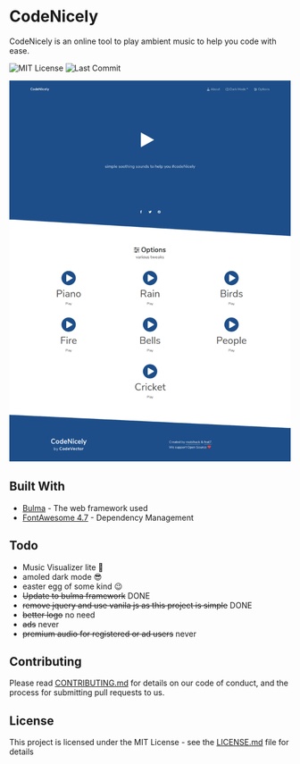 # CodeNicely

CodeNicely is an online tool to play ambient music to help you code with ease.

![MIT License](https://img.shields.io/badge/license-MIT-green.svg)
![Last Commit](https://img.shields.io/github/last-commit/mobihack/codenicely.svg)

![Codenicely Website Screenshot](./docs/codenicely-screenshot-v2.png)


## Built With

* [Bulma](https://bulma.io/) - The web framework used
* [FontAwesome 4.7](https://fontawesome.com/v4.7.0/) - Dependency Management

## Todo


* Music Visualizer lite 🙂
* amoled dark mode 😎
* easter egg of some kind 😉
* ~~Update to bulma framework~~ DONE
* ~~remove jquery and use vanila js as this project is simple~~ DONE
* ~~better logo~~ no need
* ~~ads~~ never
* ~~premium audio for registered or ad users~~ never

## Contributing

Please read [CONTRIBUTING.md](./CONTRIBUTING.md) for details on our code of conduct, and the process for submitting pull requests to us.


## License

This project is licensed under the MIT License - see the [LICENSE.md](LICENSE.md) file for details
